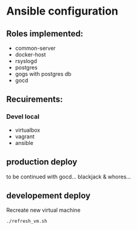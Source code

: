 # Ansible configuration

## Roles implemented:
* common-server
* docker-host
* rsyslogd
* postgres
* gogs with postgres db
* gocd

## Recuirements:
### Devel local

- virtualbox
- vagrant
- ansible

## production deploy

to be continued with gocd... blackjack & whores...

## developement deploy
Recreate new virtual machine
```bash
./refresh_vm.sh
```
